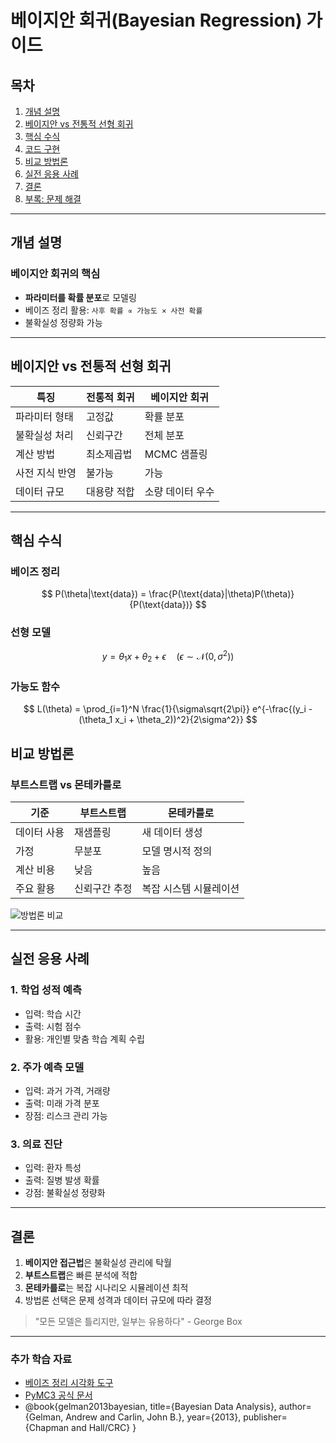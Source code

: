 # 베이지안 회귀(Bayesian Regression) 가이드

## 목차
1. [개념 설명](#개념-설명)
2. [베이지안 vs 전통적 선형 회귀](#베이지안-vs-전통적-선형-회귀)
3. [핵심 수식](#핵심-수식)
4. [코드 구현](#코드-구현)
5. [비교 방법론](#비교-방법론)
6. [실전 응용 사례](#실전-응용-사례)
7. [결론](#결론)
8. [부록: 문제 해결](#부록-문제-해결)

---

## 개념 설명

### 베이지안 회귀의 핵심
- **파라미터를 확률 분포**로 모델링
- 베이즈 정리 활용: `사후 확률 ∝ 가능도 × 사전 확률`
- 불확실성 정량화 가능

---

## 베이지안 vs 전통적 선형 회귀

| 특징                | 전통적 회귀         | 베이지안 회귀          |
|---------------------|--------------------|-----------------------|
| 파라미터 형태       | 고정값             | 확률 분포             |
| 불확실성 처리       | 신뢰구간           | 전체 분포             |
| 계산 방법           | 최소제곱법         | MCMC 샘플링          |
| 사전 지식 반영      | 불가능             | 가능                  |
| 데이터 규모         | 대용량 적합        | 소량 데이터 우수      |

---

## 핵심 수식

### 베이즈 정리
$$
P(\theta|\text{data}) = \frac{P(\text{data}|\theta)P(\theta)}{P(\text{data})}
$$

### 선형 모델
$$
y = \theta_1 x + \theta_2 + \epsilon \quad (\epsilon \sim \mathcal{N}(0, \sigma^2))
$$

### 가능도 함수
$$
L(\theta) = \prod_{i=1}^N \frac{1}{\sigma\sqrt{2\pi}} e^{-\frac{(y_i - (\theta_1 x_i + \theta_2))^2}{2\sigma^2}}
$$

## 비교 방법론

### 부트스트랩 vs 몬테카를로

| 기준               | 부트스트랩          | 몬테카를로            |
|--------------------|-------------------|----------------------|
| 데이터 사용        | 재샘플링          | 새 데이터 생성        |
| 가정               | 무분포            | 모델 명시적 정의      |
| 계산 비용          | 낮음              | 높음                 |
| 주요 활용          | 신뢰구간 추정     | 복잡 시스템 시뮬레이션|

![방법론 비교](https://i.imgur.com/9QzK5gO.png)

---

## 실전 응용 사례

### 1. 학업 성적 예측
- 입력: 학습 시간
- 출력: 시험 점수
- 활용: 개인별 맞춤 학습 계획 수립

### 2. 주가 예측 모델
- 입력: 과거 가격, 거래량
- 출력: 미래 가격 분포
- 장점: 리스크 관리 가능

### 3. 의료 진단
- 입력: 환자 특성
- 출력: 질병 발생 확률
- 강점: 불확실성 정량화

---

## 결론

1. **베이지안 접근법**은 불확실성 관리에 탁월
2. **부트스트랩**은 빠른 분석에 적합
3. **몬테카를로**는 복잡 시나리오 시뮬레이션 최적
4. 방법론 선택은 문제 성격과 데이터 규모에 따라 결정

> "모든 모델은 틀리지만, 일부는 유용하다" - George Box

---

### 추가 학습 자료

- [베이즈 정리 시각화 도구](https://seeing-theory.brown.edu/bayesian-inference/index.html)
- [PyMC3 공식 문서](https://docs.pymc.io/)
- @book{gelman2013bayesian,
title={Bayesian Data Analysis},
author={Gelman, Andrew and Carlin, John B.},
year={2013},
publisher={Chapman and Hall/CRC}
}